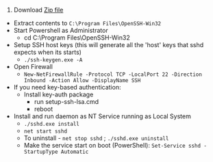 1. Download [Zip file](https://github.com/PowerShell/Win32-OpenSSH/releases/download/11_09_2015/OpenSSH-Win32.zip)
* Extract contents to `C:\Program Files\OpenSSH-Win32`
* Start Powershell as Administrator
     * cd C:\Program Files\OpenSSH-Win32
* Setup SSH host keys (this will generate all the 'host' keys that sshd expects when its starts)
     * `./ssh-keygen.exe -A`
* Open Firewall
     * `New-NetFirewallRule -Protocol TCP -LocalPort 22 -Direction Inbound -Action Allow -DisplayName SSH`
* If you need key-based authentication:
     * Install key-auth package
          * run setup-ssh-lsa.cmd
          * reboot
* Install and run daemon as NT Service running as Local System
     * `./sshd.exe install`
     * `net start sshd`
     * To uninstall - `net stop sshd` ; `./sshd.exe uninstall`
     * Make the service start on boot (PowerShell): `Set-Service sshd -StartupType Automatic`